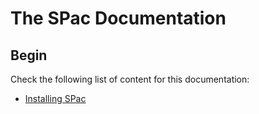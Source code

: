 # The SPac Documentation
## Begin

Check the following list of content for this documentation:
- [Installing SPac](./installing_spac.md)
